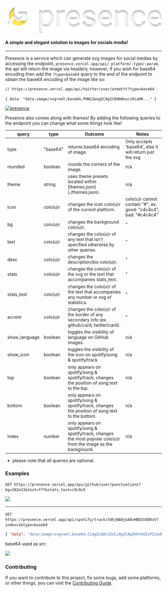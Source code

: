 ![](public/alt.svg)

#### A simple and elegant solution to images for socials media!

---

Presence is a service which can generate svg images for social medias by accessing the endpoint, `presence.vercel.app/api/:platform/:type/:param`, the api will return the image via headers; however, if you wish for base64 encoding then add the `?type=base64` query to the end of the endpoint to obtain the base64 encoding of the image like so:

```json5
// https://presence.vercel.app/api/twitter/user/atmattt?type=base64

{ data: "data:image/svg+xml;base64,PHN2ZwogICAgICB4bWxucz0iaHR..." }
```

[![presence](https://presence.vercel.app/api/twitter/user/atmattt)](https://twitter.com/atmattt)

Presence also comes along with themes! By adding the following queries to the endpoint you can change what some things look like!

| query         | type     | Outcome                                                                                                           | Notes                                                           |
| ------------- | -------- | ----------------------------------------------------------------------------------------------------------------- | --------------------------------------------------------------- |
| type          | "base64" | returns base64 encoding of image.                                                                                 | Only accepts 'base64', else it will return just the svg         |
| rounded       | boolean  | rounds the corners of the image.                                                                                  | n/a                                                             |
| theme         | string   | uses theme presets located within [themes.json] (./themes.json).                                                  | n/a                                                             |
| icon          | colo(u)r | changes the icon colo(u)r of the current platform.                                                                | colo(u)r cannot contain "#", ex. good: "c4c4c4", bad: "#c4c4c4" |
| bg            | colo(u)r | changes the background colo(u)r.                                                                                  | "                                                               |
| text          | colo(u)r | changes the colo(u)r of any text that isn't specified otherwise by other queries.                                 | "                                                               |
| desc          | colo(u)r | changes the description/bio colo(u)r.                                                                             | "                                                               |
| stats         | colo(u)r | changes the colo(u)r of the svg or the text that accompanies stats_text.                                          | "                                                               |
| stats_text    | colo(u)r | changes the colo(u)r of the text that accompanies any number or svg of statistics.                                | "                                                               |
| accent        | colo(u)r | changes the colo(u)r of the border of any secondary info (ex. github/card, twitter/card).                         | "                                                               |
| show_language | boolean  | toggles the visibility of language on GitHub images.                                                              | n/a                                                             |
| show_icon     | boolean  | toggles the visibility of the icon on spotify/song & spotify/track                                                | n/a                                                             |
| top           | boolean  | only appears on spotify/song & spotify/track, changes the position of song text to the top.                       | n/a                                                             |
| bottom        | boolean  | only appears on spotify/song & spotify/track, changes the position of song text to the bottom.                    | n/a                                                             |
| index         | number   | only appears on spotify/song & spotify/track, changes the most popular colo(u)r from the image as the background. | n/a                                                             |

- please note that all queries are optional.

### Examples

`GET https://presence.vercel.app/api/github/user/punctuations?bg=282e33&text=fff&stats_text=c9c9c9`

![](https://presence.vercel.app/api/github/user/punctuations?bg=282e33&text=fff&stats_text=c9c9c9)

---

`GET https://presence.vercel.app/api/spotify/track/3dhjNA0jGA8vHBQ1VdD6vV?index=1&type=base64`

```json
{ "data": "data:image/svg+xml;base64,CiAgICA8c3ZnCiAgICAgIHhtbG5zPSJodHR..." }
```

base64 used as src:

![](https://presence.vercel.app/api/spotify/track/3dhjNA0jGA8vHBQ1VdD6vV?index=1)

### Contributing

If you want to contribute to this project, fix some bugs, add some platforms, or other things, you can visit the [Contributing Guide](./CONTRIBUTING.md).
